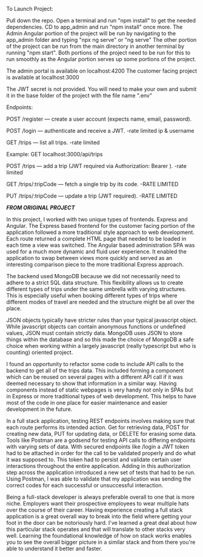 To Launch Project:

Pull down the repo.
Open a terminal and run "npm install" to get the needed dependencies.
CD to app_admin and run "npm install" once more.
The Admin Angular portion of the project will be run by navigating to the app_admin folder and typing "npx ng serve" or "ng serve"
The other portion of the project can be run from the main directory in another terminal by running "npm start".
Both portions of the project need to be run for this to run smoothly as the Angular portion serves up some portions of the project.

The admin portal is available on localhost:4200
The customer facing project is available at localhost:3000

The JWT secret is not provided. You will need to make your own and submit it in the base folder of the project with the file name ".env"

Endpoints:

POST /register — create a user account (expects name, email, password).

POST /login — authenticate and receive a JWT. -rate limited ip & username

GET /trips — list all trips. -rate limited

Example:  GET localhost:3000/api/trips

POST /trips — add a trip (JWT required via Authorization: Bearer <token>). -rate limited

GET /trips/:tripCode — fetch a single trip by its code. -RATE LIMITED

PUT /trips/:tripCode — update a trip (JWT required). -RATE LIMITED


***FROM ORIGINAL PROJECT***

In this project, I worked with two unique types of frontends. Express and Angular. The Express based frontend for the customer facing portion of the application followed a more traditional style approach to web development. Each route returned a complete HTML page that needed to be loaded in each time a view was switched. The Angular based administration SPA was used for a much more dynamic and fluid user experience. It enabled the application to swap between views more quickly and served as an interesting comparison piece to the more traditional Express approach. 

The backend used MongoDB because we did not necessarily need to adhere to a strict SQL data structure. This flexibility allows us to create different types of trips under the same umbrella with varying structures. This is especially useful when booking different types of trips where different modes of travel are needed and the structure might be all over the place.

JSON objects typically have stricter rules than your typical javascript object. While javascript objects can contain anonymous functions or undefined values, JSON must contain strictly data. MongoDB uses JSON to store things within the database and so this made the choice of MongoDB a safe choice when working within a largely javascript (really typescript but who is counting) oriented project.

I found an opportunity to refactor some code to include API calls to the backend to get all of the trips data. This included forming a component which can be reused on several pages with a different API call if it was deemed necessary to show that information in a similar way. Having components instead of static webpages is very handy not only in SPAs but in Express or more traditional types of web development. This helps to have most of the code in one place for easier maintenance and easier development in the future. 

In a full stack application, testing REST endpoints involves making sure that each route performs its intended action. Get for retrieving data, POST for creating new data, PUT for updating data, or DELETE for erasing some data. Tools like Postman are a godsend for testing API calls to differing endpoints with varying sets of data. With secured endpoints like /login a JWT token had to be attached in order for the call to be validated properly and do what it was supposed to. This token had to persist and validate certain user interactions throughout the entire application. Adding in this authorization step across the application introduced a new set of tests that had to be run. Using Postman, I was able to validate that my application was sending the correct codes for each successful or unsuccessful interaction.

Being a full-stack developer is always preferable overall to one that is more niche. Employers want their prospective employees to wear multiple hats over the course of their career. Having experience creating a full stack application is a great overall way to break into the field where getting your foot in the door can be notoriously hard. I've learned a great deal about how this particular stack operates and that will translate to other stacks very well. Learning the foundational knowledge of how on stack works enables you to see the overall bigger picture in a similar stack and from there you're able to understand it better and faster.
